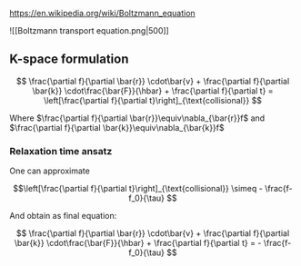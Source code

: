 https://en.wikipedia.org/wiki/Boltzmann_equation

![[Boltzmann transport equation.png|500]]

## K-space formulation

$$ \frac{\partial f}{\partial \bar{r}} \cdot\bar{v} + \frac{\partial f}{\partial \bar{k}} \cdot\frac{\bar{F}}{\hbar} + \frac{\partial f}{\partial t} = \left[\frac{\partial f}{\partial t}\right]_{\text{collisional}} $$

Where $\frac{\partial f}{\partial \bar{r}}\equiv\nabla_{\bar{r}}f$ and $\frac{\partial f}{\partial \bar{k}}\equiv\nabla_{\bar{k}}f$

### Relaxation time ansatz

One can approximate

$$\left[\frac{\partial f}{\partial t}\right]_{\text{collisional}} \simeq - \frac{f-f_0}{\tau} $$

And obtain as final equation:

$$ \frac{\partial f}{\partial \bar{r}} \cdot\bar{v} + \frac{\partial f}{\partial \bar{k}} \cdot\frac{\bar{F}}{\hbar} + \frac{\partial f}{\partial t} = - \frac{f-f_0}{\tau} $$
